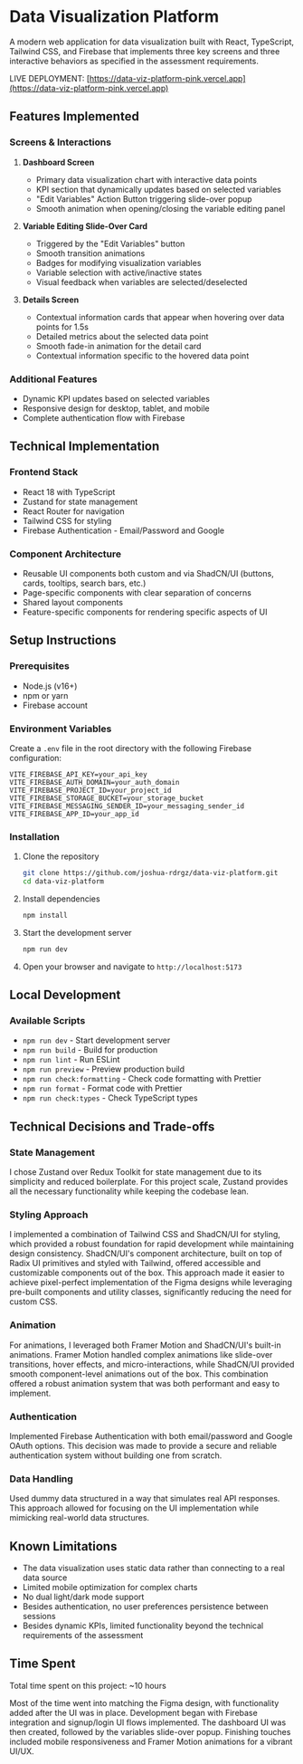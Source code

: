 # Data Visualization Platform

A modern web application for data visualization built with React, TypeScript, Tailwind CSS, and Firebase that implements three key screens and three interactive behaviors as specified in the assessment requirements.

LIVE DEPLOYMENT: [https://data-viz-platform-pink.vercel.app](https://data-viz-platform-pink.vercel.app)

## Features Implemented

### Screens & Interactions

1. **Dashboard Screen**

   - Primary data visualization chart with interactive data points
   - KPI section that dynamically updates based on selected variables
   - "Edit Variables" Action Button triggering slide-over popup
   - Smooth animation when opening/closing the variable editing panel

2. **Variable Editing Slide-Over Card**

   - Triggered by the "Edit Variables" button
   - Smooth transition animations
   - Badges for modifying visualization variables
   - Variable selection with active/inactive states
   - Visual feedback when variables are selected/deselected

3. **Details Screen**
   - Contextual information cards that appear when hovering over data points for 1.5s
   - Detailed metrics about the selected data point
   - Smooth fade-in animation for the detail card
   - Contextual information specific to the hovered data point

### Additional Features

- Dynamic KPI updates based on selected variables
- Responsive design for desktop, tablet, and mobile
- Complete authentication flow with Firebase

## Technical Implementation

### Frontend Stack

- React 18 with TypeScript
- Zustand for state management
- React Router for navigation
- Tailwind CSS for styling
- Firebase Authentication - Email/Password and Google

### Component Architecture

- Reusable UI components both custom and via ShadCN/UI (buttons, cards, tooltips, search bars, etc.)
- Page-specific components with clear separation of concerns
- Shared layout components
- Feature-specific components for rendering specific aspects of UI

## Setup Instructions

### Prerequisites

- Node.js (v16+)
- npm or yarn
- Firebase account

### Environment Variables

Create a `.env` file in the root directory with the following Firebase configuration:

```
VITE_FIREBASE_API_KEY=your_api_key
VITE_FIREBASE_AUTH_DOMAIN=your_auth_domain
VITE_FIREBASE_PROJECT_ID=your_project_id
VITE_FIREBASE_STORAGE_BUCKET=your_storage_bucket
VITE_FIREBASE_MESSAGING_SENDER_ID=your_messaging_sender_id
VITE_FIREBASE_APP_ID=your_app_id
```

### Installation

1. Clone the repository

   ```bash
   git clone https://github.com/joshua-rdrgz/data-viz-platform.git
   cd data-viz-platform
   ```

2. Install dependencies

   ```bash
   npm install
   ```

3. Start the development server

   ```bash
   npm run dev
   ```

4. Open your browser and navigate to `http://localhost:5173`

## Local Development

### Available Scripts

- `npm run dev` - Start development server
- `npm run build` - Build for production
- `npm run lint` - Run ESLint
- `npm run preview` - Preview production build
- `npm run check:formatting` - Check code formatting with Prettier
- `npm run format` - Format code with Prettier
- `npm run check:types` - Check TypeScript types

## Technical Decisions and Trade-offs

### State Management

I chose Zustand over Redux Toolkit for state management due to its simplicity and reduced boilerplate. For this project scale, Zustand provides all the necessary functionality while keeping the codebase lean.

### Styling Approach

I implemented a combination of Tailwind CSS and ShadCN/UI for styling, which provided a robust foundation for rapid development while maintaining design consistency. ShadCN/UI's component architecture, built on top of Radix UI primitives and styled with Tailwind, offered accessible and customizable components out of the box. This approach made it easier to achieve pixel-perfect implementation of the Figma designs while leveraging pre-built components and utility classes, significantly reducing the need for custom CSS.

### Animation

For animations, I leveraged both Framer Motion and ShadCN/UI's built-in animations. Framer Motion handled complex animations like slide-over transitions, hover effects, and micro-interactions, while ShadCN/UI provided smooth component-level animations out of the box. This combination offered a robust animation system that was both performant and easy to implement.

### Authentication

Implemented Firebase Authentication with both email/password and Google OAuth options. This decision was made to provide a secure and reliable authentication system without building one from scratch.

### Data Handling

Used dummy data structured in a way that simulates real API responses. This approach allowed for focusing on the UI implementation while mimicking real-world data structures.

## Known Limitations

- The data visualization uses static data rather than connecting to a real data source
- Limited mobile optimization for complex charts
- No dual light/dark mode support
- Besides authentication, no user preferences persistence between sessions
- Besides dynamic KPIs, limited functionality beyond the technical requirements of the assessment

## Time Spent

Total time spent on this project: ~10 hours

Most of the time went into matching the Figma design, with functionality added after the UI was in place. Development began with Firebase integration and signup/login UI flows implemented. The dashboard UI was then created, followed by the variables slide-over popup. Finishing touches included mobile responsiveness and Framer Motion animations for a vibrant UI/UX.
